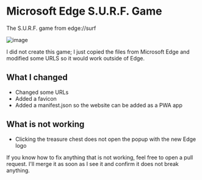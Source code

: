 # Microsoft Edge S.U.R.F. Game
The S.U.R.F. game from edge://surf

![image](https://user-images.githubusercontent.com/16235094/68094282-c960d400-fe6c-11e9-8719-e3da9a5149ee.png)

I did not create this game; I just copied the files from Microsoft Edge and modified some URLS so it would work outside of Edge.

## What I changed
- Changed some URLs
- Added a favicon
- Added a manifest.json so the website can be added as a PWA app

## What is not working
- Clicking the treasure chest does not open the popup with the new Edge logo

If you know how to fix anything that is not working, feel free to open a pull request. I'll merge it as soon as I see it and confirm it does not break anything.
